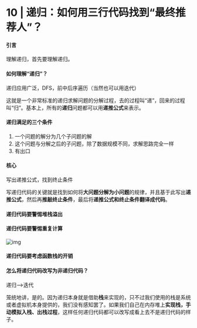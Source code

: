 # 10 | 递归：如何用三行代码找到“最终推荐人”？

#### 引言

理解递归，首先要理解递归。

#### 如何理解“递归”？

递归应用广泛，DFS，前中后序遍历（当然也可以用迭代）

这就是一个非常标准的递归求解问题的分解过程，去的过程叫“递”，回来的过程叫“归”。基本上，所有的**递归**问题都可以用**递推公式**来表示。

#### 递归满足的三个条件

1. 一个问题的解分为几个子问题的解
2. 这个问题与分解之后的子问题，除了数据规模不同，求解思路完全一样
3. 有出口

#### 核心

写出递推公式，找到终止条件

写递归代码的关键就是找到如何将**大问题分解为小问题**的规律，并且基于此写出**递推公式**，然后再**推敲终止条件**，最后将**递推公式和终止条件翻译成代码**。

#### 递归代码要警惕堆栈溢出

#### 递归代码要警惕重复计算

![img](https://static001.geekbang.org/resource/image/e7/bf/e7e778994e90265344f6ac9da39e01bf.jpg)

#### 递归代码要考虑函数栈的开销

#### 怎么将递归代码改写为非递归代码？

递归-->迭代

笼统地讲，是的。因为递归本身就是借助**栈**来实现的，只不过我们使用的栈是系统或者虚拟机本身提供的，我们没有感知罢了。如果我们自己在内存堆上**实现栈，手动模拟入栈、出栈过程**，这样任何递归代码都可以改写成看上去不是递归代码的样子。